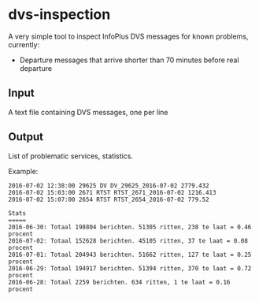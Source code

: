 # dvs-inspection

A very simple tool to inspect InfoPlus DVS messages for known problems, currently:

* Departure messages that arrive shorter than 70 minutes before real departure

## Input

A text file containing DVS messages, one per line

## Output

List of problematic services, statistics.

Example:

```
2016-07-02 12:38:00 29625 DV DV_29625_2016-07-02 2779.432
2016-07-02 15:03:00 2671 RTST RTST_2671_2016-07-02 1216.413
2016-07-02 15:07:00 2654 RTST RTST_2654_2016-07-02 779.52

Stats
=====
2016-06-30: Totaal 198804 berichten. 51305 ritten, 238 te laat = 0.46 procent
2016-07-02: Totaal 152628 berichten. 45105 ritten, 37 te laat = 0.08 procent
2016-07-01: Totaal 204943 berichten. 51662 ritten, 127 te laat = 0.25 procent
2016-06-29: Totaal 194917 berichten. 51394 ritten, 370 te laat = 0.72 procent
2016-06-28: Totaal 2259 berichten. 634 ritten, 1 te laat = 0.16 procent
```

